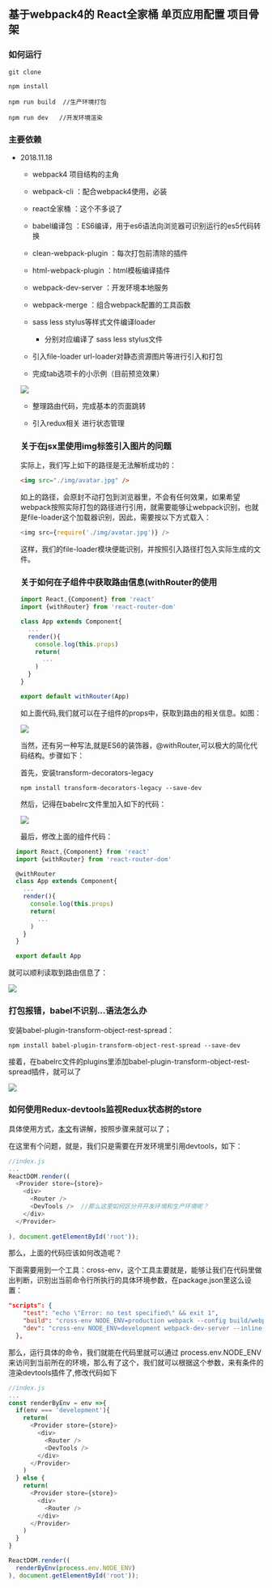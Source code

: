 ## 基于webpack4的 React全家桶 单页应用配置 项目骨架

### 如何运行

```
git clone

npm install

npm run build  //生产环境打包

npm run dev   //开发环境渲染
```

### 主要依赖
* 2018.11.18

  * webpack4 项目结构的主角
  * webpack-cli ：配合webpack4使用，必装
  * react全家桶 ：这个不多说了
  * babel编译包 ：ES6编译，用于es6语法向浏览器可识别运行的es5代码转换
  * clean-webpack-plugin ：每次打包前清除的插件
  * html-webpack-plugin ：html模板编译插件
  * webpack-dev-server ：开发环境本地服务
  * webpack-merge ：组合webpack配置的工具函数
  * sass less stylus等样式文件编译loader
    * 分别对应编译了 sass less stylus文件
  * 引入file-loader url-loader对静态资源图片等进行引入和打包
  

  * 完成tab选项卡的小示例（目前预览效果）   
  
  ![](https://github.com/bettermu/blog-picture-store/blob/master/react-webpack-demo/1.png?raw=true)

  * 整理路由代码，完成基本的页面跳转

  * 引入redux相关 进行状态管理


  ### 关于在jsx里使用img标签引入图片的问题  

  实际上，我们写上如下的路径是无法解析成功的：
  ```html
  <img src="./img/avatar.jpg" />
  ```
    如上的路径，会原封不动打包到浏览器里，不会有任何效果，如果希望webpack按照实际打包的路径进行引用，就需要能够让webpack识别，也就是file-loader这个加载器识别，因此，需要按以下方式载入：
  ```js
  <img src={require('./img/avatar.jpg')} />
  ```
  这样，我们的file-loader模块便能识别，并按照引入路径打包入实际生成的文件。

  ### 关于如何在子组件中获取路由信息(withRouter的使用

  ```js
  import React,{Component} from 'react'
  import {withRouter} from 'react-router-dom'

  class App extends Component{
    ...
    render(){
      console.log(this.props)
      return(
        ...
      )
    }
  }

  export default withRouter(App)
  ```

  如上面代码,我们就可以在子组件的props中，获取到路由的相关信息。如图：  

  ![](https://github.com/bettermu/blog-picture-store/blob/master/react-webpack-demo/2.png?raw=true)

  当然，还有另一种写法,就是ES6的装饰器，@withRouter,可以极大的简化代码结构。步骤如下：

  首先，安装transform-decorators-legacy

  ```
  npm install transform-decorators-legacy --save-dev
  ```

  然后，记得在babelrc文件里加入如下的代码：

  ![](https://github.com/bettermu/blog-picture-store/blob/master/react-webpack-demo/3.png?raw=true)

  最后，修改上面的组件代码：

```js
  import React,{Component} from 'react'
  import {withRouter} from 'react-router-dom'

  @withRouter
  class App extends Component{
    ...
    render(){
      console.log(this.props)
      return(
        ...
      )
    }
  }

  export default App
  ```

  就可以顺利读取到路由信息了：

  ![](https://github.com/bettermu/blog-picture-store/blob/master/react-webpack-demo/2.png?raw=true)


  ### 打包报错，babel不识别...语法怎么办

  安装babel-plugin-transform-object-rest-spread：

  ```
  npm install babel-plugin-transform-object-rest-spread --save-dev
  ```

  接着，在babelrc文件的plugins里添加babel-plugin-transform-object-rest-spread插件，就可以了

  ![](https://github.com/bettermu/blog-picture-store/blob/master/react-webpack-demo/4.png?raw=true)



  ### 如何使用Redux-devtools监视Redux状态树的store

  具体使用方式，[本文](https://www.jianshu.com/p/a2d4c1856560)有讲解，按照步骤来就可以了；


在这里有个问题，就是，我们只是需要在开发环境里引用devtools，如下：

```js
//index.js
...
ReactDOM.render((
  <Provider store={store}>
    <div>
      <Router />
      <DevTools />  //那么这里如何区分开开发环境和生产环境呢？
    </div>
  </Provider>
  
), document.getElementById('root'));
```
那么，上面的代码应该如何改造呢？

下面需要用到一个工具：cross-env，这个工具主要就是，能够让我们在代码里做出判断，识别出当前命令行所执行的具体环境参数，在package.json里这么设置：

```json
"scripts": {
    "test": "echo \"Error: no test specified\" && exit 1",
    "build": "cross-env NODE_ENV=production webpack --config build/webpack.prod.conf.js",
    "dev": "cross-env NODE_ENV=development webpack-dev-server --inline --progress --config build/webpack.dev.conf.js"
  },
```

那么，运行具体的命令，我们就能在代码里就可以通过 process.env.NODE_ENV 来访问到当前所在的环境，那么有了这个，我们就可以根据这个参数，来有条件的渲染devtools插件了,修改代码如下

```js
//index.js
...
const renderByEnv = env =>{
  if(env === 'development'){
    return(
      <Provider store={store}>
        <div>
          <Router />
          <DevTools />
        </div>
      </Provider>
    )
  } else {
    return(
      <Provider store={store}>
        <div>
          <Router />
        </div>
      </Provider>
    )
  }
}

ReactDOM.render((
  renderByEnv(process.env.NODE_ENV) 
), document.getElementById('root'));
```











  




